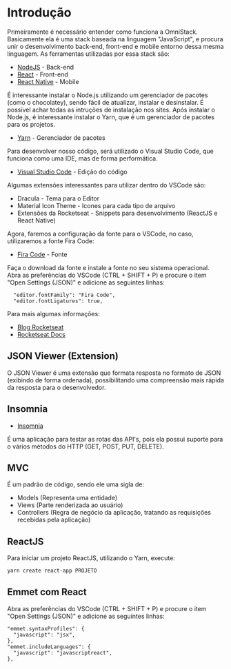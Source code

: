 # Introdução

Primeiramente é necessário entender como funciona a OmniStack. Basicamente ela é uma stack baseada na linguagem "JavaScript", e procura unir o desenvolvimento back-end, front-end e mobile entorno dessa mesma linguagem.
As ferramentas utilizadas por essa stack são:

- [NodeJS](https://nodejs.org/) - Back-end
- [React](https://reactjs.org/) - Front-end
- [React Native](https://facebook.github.io/react-native/) - Mobile

É interessante instalar o Node.js utilizando um gerenciador de pacotes (como o chocolatey), sendo fácil de atualizar, instalar e desinstalar. É possível achar todas as intruções de instalação nos sites.
Após instalar o Node.js, é interessante instalar o Yarn, que é um gerenciador de pacotes para os projetos.

- [Yarn](https://yarnpkg.com/) - Gerenciador de pacotes

Para desenvolver nosso código, será utilizado o Visual Studio Code, que funciona como uma IDE, mas de forma performática.

- [Visual Studio Code](https://code.visualstudio.com/) - Edição do código

Algumas extensões interessantes para utilizar dentro do VSCode são:

- Dracula - Tema para o Editor
- Material Icon Theme - Icones para cada tipo de arquivo
- Extensões da Rocketseat - Snippets para desenvolvimento (ReactJS e React Native)

Agora, faremos a configuração da fonte para o VSCode, no caso, utilizaremos a fonte Fira Code:

- [Fira Code](https://github.com/tonsky/FiraCode) - Fonte

Faça o download da fonte e instale a fonte no seu sistema operacional. Abra as preferências do VSCode (CTRL + SHIFT + P) e procure o item "Open Settings (JSON)" e adicione as seguintes linhas:

```
  "editor.fontFamily": "Fira Code",
  "editor.fontLigatures": true,
```

Para mais algumas informações:

- [Blog Rocketseat](https://blog.rocketseat.com.br/)
- [Rocketseat Docs](https://docs.rocketseat.dev/)

## JSON Viewer (Extension)

O JSON Viewer é uma extensão que formata resposta no formato de JSON (exibindo de forma ordenada), possibilitando uma compreensão mais rápida da resposta para o desenvolvedor.

## Insomnia

- [Insomnia](https://insomnia.rest/)

É uma aplicação para testar as rotas das API's, pois ela possui suporte para o vários métodos do HTTP (GET, POST, PUT, DELETE).

## MVC

É um padrão de código, sendo ele uma sigla de:

- Models (Representa uma entidade)
- Views (Parte renderizada ao usuário)
- Controllers (Regra de negócio da aplicação, tratando as requisições recebidas pela aplicação)

## ReactJS

Para iniciar um projeto ReactJS, utilizando o Yarn, execute:

```bash
yarn create react-app PROJETO
```

## Emmet com React

Abra as preferências do VSCode (CTRL + SHIFT + P) e procure o item "Open Settings (JSON)" e adicione as seguintes linhas:

```
"emmet.syntaxProfiles": {
  "javascript": "jsx",
},
"emmet.includeLanguages": {
  "javascript": "javascriptreact",
},
```